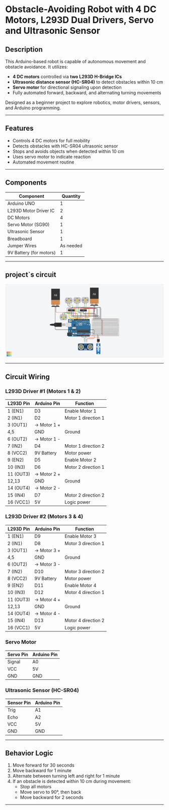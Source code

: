 #  Obstacle-Avoiding Robot with 4 DC Motors, L293D Dual Drivers, Servo and Ultrasonic Sensor

## Description

This Arduino-based robot is capable of autonomous movement and obstacle avoidance. It utilizes:

- **4 DC motors** controlled via **two L293D H-Bridge ICs**
- **Ultrasonic distance sensor (HC-SR04)** to detect obstacles within 10 cm
- **Servo motor** for directional signaling upon detection
- Fully automated forward, backward, and alternating turning movements

Designed as a beginner project to explore robotics, motor drivers, sensors, and Arduino programming.

---

## Features

- Controls 4 DC motors for full mobility
- Detects obstacles with HC-SR04 ultrasonic sensor
- Stops and avoids objects when detected within 10 cm
- Uses servo motor to indicate reaction
- Automated movement routine

---

## Components

| Component               | Quantity |
|------------------------|----------|
| Arduino UNO            | 1        |
| L293D Motor Driver IC  | 2        |
| DC Motors              | 4        |
| Servo Motor (SG90)     | 1        |
| Ultrasonic Sensor      | 1        |
| Breadboard             | 1        |
| Jumper Wires           | As needed |
| 9V Battery (for motors)| 1        |

---

## project`s circuit

![photo](Obstacle-Avoiding-Robot-Arduino-circuit.png)

---

## Circuit Wiring

### L293D Driver #1 (Motors 1 & 2)

| L293D Pin | Arduino Pin | Function            |
|-----------|-------------|---------------------|
| 1 (EN1)   | D3          | Enable Motor 1      |
| 2 (IN1)   | D2          | Motor 1 direction 1 |
| 3 (OUT1)  | → Motor 1 + |
| 4,5       | GND         | Ground              |
| 6 (OUT2)  | → Motor 1 - |
| 7 (IN2)   | D4          | Motor 1 direction 2 |
| 8 (VCC2)  | 9V Battery  | Motor power         |
| 9 (EN2)   | D5          | Enable Motor 2      |
| 10 (IN3)  | D6          | Motor 2 direction 1 |
| 11 (OUT3) | → Motor 2 + |
| 12,13     | GND         | Ground              |
| 14 (OUT4) | → Motor 2 - |
| 15 (IN4)  | D7          | Motor 2 direction 2 |
| 16 (VCC1) | 5V          | Logic power         |

### L293D Driver #2 (Motors 3 & 4)

| L293D Pin | Arduino Pin | Function            |
|-----------|-------------|---------------------|
| 1 (EN1)   | D9          | Enable Motor 3      |
| 2 (IN1)   | D8          | Motor 3 direction 1 |
| 3 (OUT1)  | → Motor 3 + |
| 4,5       | GND         | Ground              |
| 6 (OUT2)  | → Motor 3 - |
| 7 (IN2)   | D10         | Motor 3 direction 2 |
| 8 (VCC2)  | 9V Battery  | Motor power         |
| 9 (EN2)   | D11         | Enable Motor 4      |
| 10 (IN3)  | D12         | Motor 4 direction 1 |
| 11 (OUT3) | → Motor 4 + |
| 12,13     | GND         | Ground              |
| 14 (OUT4) | → Motor 4 - |
| 15 (IN4)  | D13         | Motor 4 direction 2 |
| 16 (VCC1) | 5V          | Logic power         |

### Servo Motor

| Servo Pin | Arduino Pin |
|-----------|-------------|
| Signal    | A0          |
| VCC       | 5V          |
| GND       | GND         |

### Ultrasonic Sensor (HC-SR04)

| Sensor Pin | Arduino Pin |
|------------|-------------|
| Trig       | A1          |
| Echo       | A2          |
| VCC        | 5V          |
| GND        | GND         |

---

## Behavior Logic

1. Move forward for 30 seconds
2. Move backward for 1 minute
3. Alternate between turning left and right for 1 minute
4. If an obstacle is detected within 10 cm during movement:
   - Stop all motors
   - Move servo to 90°, then back
   - Move backward for 2 seconds

---


